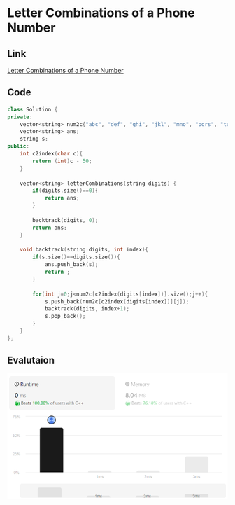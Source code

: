 # Letter Combinations of a Phone Number
## Link
[Letter Combinations of a Phone Number](https://leetcode.com/problems/letter-combinations-of-a-phone-number/description/)

## Code
```cpp
class Solution {
private:
    vector<string> num2c{"abc", "def", "ghi", "jkl", "mno", "pqrs", "tuv", "wxyz"};
    vector<string> ans;
    string s;
public:
    int c2index(char c){
        return (int)c - 50;
    }

    vector<string> letterCombinations(string digits) {
        if(digits.size()==0){
            return ans;
        }

        backtrack(digits, 0);
        return ans;
    }

    void backtrack(string digits, int index){
        if(s.size()==digits.size()){
            ans.push_back(s);
            return ;
        }

        for(int j=0;j<num2c[c2index(digits[index])].size();j++){
            s.push_back(num2c[c2index(digits[index])][j]);
            backtrack(digits, index+1);
            s.pop_back();
        }
    }
};

```

## Evalutaion
![Letter Combinations of a Phone Number](./03.png)